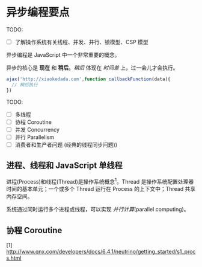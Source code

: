 # 异步编程要点

TODO:

- [ ] 了解操作系统有关线程、并发、并行、锁模型、CSP 模型

异步编程是 JavaScript 中一个非常重要的概念。

异步的核心是 **现在** 和 **稍后**。*稍后* 体现在 *时间差* 上，过一会儿才会执行。

```js
ajax('http://xiaokedada.com',function callbackFunction(data){
  // 稍后执行
})
```

TODO:

- [ ] 多线程
- [ ] 协程 Coroutine
- [ ] 并发 Concurrency
- [ ] 并行 Parallelism
- [ ] 消费者和生产者问题 (经典的线程同步问题))

## 进程、线程和 JavaScript 单线程

进程(Process)和线程(Thread)是操作系统概念<sup>1</sup>。Thread 是操作系统配置处理器时间的基本单元；一个或多个 Thread 运行在 Process 的上下文中；Thread 共享内存空间。

系统通过同时运行多个进程或线程，可以实现 *并行计算*(parallel computing)。

## 协程 Coroutine





[1] http://www.qnx.com/developers/docs/6.4.1/neutrino/getting_started/s1_procs.html